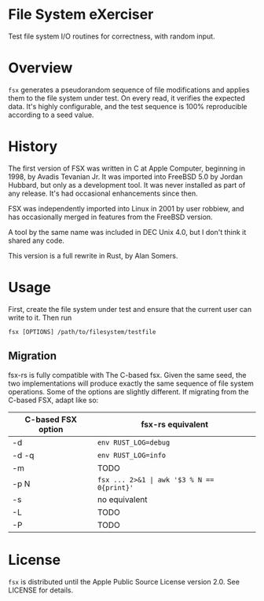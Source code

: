 # File System eXerciser

Test file system I/O routines for correctness, with random input.

# Overview

`fsx` generates a pseudorandom sequence of file modifications and applies them
to the file system under test.  On every read, it verifies the expected data.
It's highly configurable, and the test sequence is 100% reproducible according
to a seed value.

# History

The first version of FSX was written in C at Apple Computer, beginning in 1998,
by Avadis Tevanian Jr.  It was imported into FreeBSD 5.0 by Jordan Hubbard, but
only as a development tool.  It was never installed as part of any release.
It's had occasional enhancements since then.

FSX was independently imported into Linux in 2001 by user robbiew, and has
occasionally merged in features from the FreeBSD version.

A tool by the same name was included in DEC Unix 4.0, but I don't think it
shared any code.

This version is a full rewrite in Rust, by Alan Somers.

# Usage

First, create the file system under test and ensure that the current user can
write to it.  Then run

`fsx [OPTIONS] /path/to/filesystem/testfile`

## Migration

fsx-rs is fully compatible with The C-based fsx.  Given the same seed, the two
implementations will produce exactly the same sequence of file system
operations.  Some of the options are slightly different.  If migrating from the
C-based FSX, adapt like so:

| C-based FSX option | fsx-rs equivalent                          |
| ------------------ | ------------------------------------------ |
| -d                 | `env RUST_LOG=debug`                       |
| -d -q              | `env RUST_LOG=info`                        |
| -m                 | TODO                                       |
| -p N               | `fsx ... 2>&1 \| awk '$3 % N == 0{print}'` |
| -s                 | no equivalent                              |
| -L                 | TODO                                       |
| -P                 | TODO                                       |

# License

`fsx` is distributed until the Apple Public Source License version 2.0.  See
LICENSE for details.

